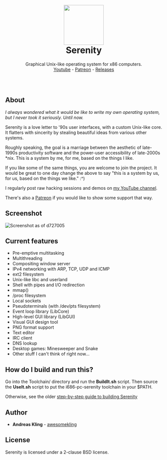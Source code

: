 <br>
<br>
<h1 align="center">
<img src="Base/res/icons/serenity@2x.png" height=128 />
<br>
Serenity
</h1>
<p align="center">
Graphical Unix-like operating system for x86 computers.
<br/>
<a href="https://www.youtube.com/channel/UC3ts8coMP645hZw9JSD3pqQ">Youtube</a> -
<a href="https://www.patreon.com/serenityos">Patreon</a> -
<a href="https://github.com/awesomekling/serenity/releases">Releases</a>
</p>
<br>
<br>

## About

*I always wondered what it would be like to write my own operating system, but I never took it seriously. Until now.*

Serenity is a love letter to '90s user interfaces, with a custom Unix-like core. It flatters with sincerity by stealing beautiful ideas from various other systems.

Roughly speaking, the goal is a marriage between the aesthetic of late-1990s productivity software and the power-user accessibility of late-2000s \*nix. This is a system by me, for me, based on the things I like.

If you like some of the same things, you are welcome to join the project. It would be great to one day change the above to say "this is a system by us, for us, based on the things we like." :^)

I regularly post raw hacking sessions and demos on [my YouTube channel](https://www.youtube.com/channel/UC3ts8coMP645hZw9JSD3pqQ).

There's also a [Patreon](https://www.patreon.com/serenityos) if you would like to show some support that way.

## Screenshot

![Screenshot as of d727005](https://raw.githubusercontent.com/awesomekling/serenity/master/Meta/screenshot-d727005.png)

## Current features

* Pre-emptive multitasking
* Multithreading
* Compositing window server
* IPv4 networking with ARP, TCP, UDP and ICMP
* ext2 filesystem
* Unix-like libc and userland
* Shell with pipes and I/O redirection
* mmap()
* /proc filesystem
* Local sockets
* Pseudoterminals (with /dev/pts filesystem)
* Event loop library (LibCore)
* High-level GUI library (LibGUI)
* Visual GUI design tool
* PNG format support
* Text editor
* IRC client
* DNS lookup
* Desktop games: Minesweeper and Snake
* Other stuff I can't think of right now...

## How do I build and run this?

Go into the Toolchain/ directory and run the **BuildIt.sh** script. Then source the **UseIt.sh** script to put the i686-pc-serenity toolchain in your $PATH.

Otherwise, see the older [step-by-step guide to building Serenity](https://github.com/awesomekling/serenity/blob/master/Meta/BuildInstructions.md)

## Author

* **Andreas Kling** - [awesomekling](https://github.com/awesomekling)

## License

Serenity is licensed under a 2-clause BSD license.

